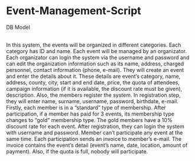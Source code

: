 # Event-Management-Script
DB Model

<br> In this system, the events will be organized in different categories. Each category has ID and name.
Each event will be managed by an organizator. Each organizator can login the system via the
username and password and can edit the organization information such as its name, address, charged
personnel, contact information (phone, e-mail). They will create an event and enter the details about it.
These details are event’s category, name, address, county, city, start and end date, price, the quota of
attendees, campaign information (if it is available, the discount rate must be given), description. Also,
the members register the system. In registration step, they will enter name, surname, username,
password, birthdate, e-mail. Firstly, each member is in a “standard” type of membership. After
participation, if a member has paid for 3 events, its membership type changes to “gold” membership
type. The gold members have a 10% discount rate for each event. After registration, they can login the
system with username and password. Member can’t participate any event at the same time. Each
participation sends an invoice to member’s e-mail. The invoice contains the event’s detail (event’s
name, date, location, amount of payment). Also, if the quota is full, nobody will participate.
